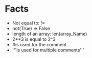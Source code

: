 # Facts

* Not equal to: !=
* not(True) => False
* length of an array: len(array_Name)
* 2**3 is equal to 2^3
* #is used for the comment
* '''is used for multiple comments'''
